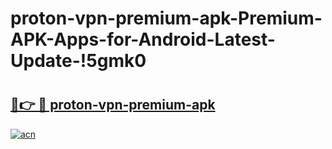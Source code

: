 # proton-vpn-premium-apk-Premium-APK-Apps-for-Android-Latest-Update-!5gmk0

# <h2><a href="https://ocrdbz.esa.edu.pl?title=proton-vpn-premium-apk&ref=5gmk0">🔗👉 🔴 proton-vpn-premium-apk</a></h2>

[![acn](https://github.com/user-attachments/assets/0f9c940e-d8b0-45ae-aac7-cd30a18b3e1c)](https://ocrdbz.esa.edu.pl?title=proton-vpn-premium-apk&ref=5gmk0)

